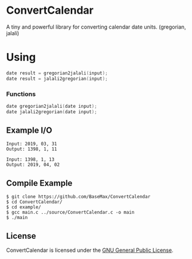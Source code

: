 # ConvertCalendar

A tiny and powerful library for converting calendar date units. (gregorian, jalali)

# Using

```c
date result = gregorian2jalali(input);
date result = jalali2gregorian(input);
```

### Functions

```c
date gregorian2jalali(date input);
date jalali2gregorian(date input);
```

## Example I/O

```
Input: 2019, 03, 31
Output: 1398, 1, 11
```

```
Input: 1398, 1, 13
Output: 2019, 04, 02
```

## Compile Example

```
$ git clone https://github.com/BaseMax/ConvertCalendar
$ cd ConvertCalendar/
$ cd example/
$ gcc main.c ../source/ConvertCalendar.c -o main
$ ./main
  ```

## License

ConvertCalendar is licensed under the [GNU General Public License](https://github.com/BaseMax/ConvertCalendar/blob/master/LICENSE).
